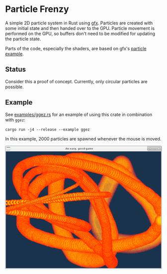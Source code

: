 # Particle Frenzy
A simple 2D particle system in Rust using [gfx](https://github.com/gfx-rs/gfx). Particles are created with some initial state and then handed over to the GPU. Particle movement is performed on the GPU, so buffers don't need to be modified for updating the particle state.

Parts of the code, especially the shaders, are based on gfx's [particle example](https://github.com/gfx-rs/gfx/tree/v0.17/examples/particle).

## Status
Consider this a proof of concept. Currently, only circular particles are possible.

## Example
See [examples/ggez.rs](examples/ggez.rs) for an example of using this crate in combination with `ggez`:
```text
cargo run -j4 --release --example ggez
```
In this example, 2000 particles are spawned whenever the mouse is moved.

![screenshot](examples/ggez.png)
